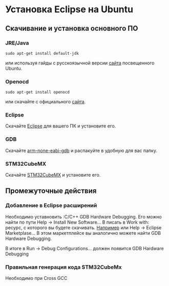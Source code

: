 # Установка Eclipse на Ubuntu #
## Скачивание и установка основного ПО ##

### JRE/Java ###
	sudo apt-get install default-jdk
или используя гайды с русскоязычной версии [сайта](https://help.ubuntu.ru/wiki/java) посвещенного Ubuntu.
### Openocd ###
	sudo apt-get install openocd
или скачайте с официального [сайта](http://openocd.org/).
### Eclipse ###
Скачайте [Eclipse](https://www.eclipse.org/downloads/download.php?file=/oomph/epp/2019-12/R/eclipse-inst-linux64.tar.gz) для вашего ПК и установите его. 
### GDB ###
Скачайте [arm-none-eabi-gdb](https://developer.arm.com/tools-and-software/open-source-software/developer-tools/gnu-toolchain/gnu-rm/downloads) и распакуйте в удобную для вас папку.
### STM32CubeMX ###
Скачайте [STM32CubeMX](https://www.st.com/en/development-tools/stm32cubemx.html) и установите его. 


## Промежуточные действия ##

### Добавление в Eclipse расширений ###
Необходимо уставновить :С/С++ GDB Hardware Debugging. Его можно найти по пути
Help -> Install New Software...
В писать в Work with: ресурс, с которого вы будете скачивать. [Например](https://download.eclipse.org/releases/2019-12/) 
или 
Help -> Eclipse Marketplase...
В этом маркетплейсе вы аналогично можете найти GDB Hardware Debugging.

В итоге в Run -> Debug Configurations... должен появится GDB Hardware Debugging

### Правильная генерация кода STM32CubeMx ###

Необходимо при 
Cross GCC 